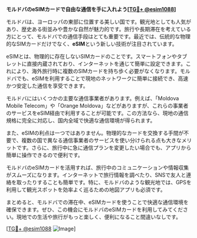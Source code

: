 **モルドバのeSIMカードで自由な通信を手に入れよう[[TG💪+ @esim1088](https://t.me/s/esim1088)]**

モルドバは、ヨーロッパの東部に位置する美しい国です。観光地としても人気があり、歴史ある街並みや豊かな自然が魅力的です。旅行や長期滞在を考えている方にとって、モルドバでの通信手段はとても重要です。最近では、伝統的な物理的なSIMカードだけでなく、**eSIM**という新しい技術が注目されています。

eSIMとは、物理的に存在しないSIMカードのことです。スマートフォンやタブレットに直接内蔵されており、インターネットを通じて簡単に設定できます。これにより、海外旅行時に複数のSIMカードを持ち歩く必要がなくなります。モルドバでも、eSIMを利用することで現地のネットワークに簡単に接続でき、高速かつ安定した通信を享受できます。

モルドバにはいくつかの主要な通信事業者があります。例えば、「Moldova Mobile Telecom」や「Orange Moldova」などがありますが、これらの事業者のサービスをeSIM経由で利用することが可能です。この方法なら、現地の通信規格に完全に対応し、国内全域で快適な通信環境が得られます。

また、eSIMの利点は一つではありません。物理的なカードを交換する手間が不要で、複数の国で異なる通信事業者のサービスを使い分けられる点も大きなメリットです。さらに、旅行中に急に通信プランを変更したい場合でも、アプリから簡単に操作できるので便利です。

モルドバのeSIMカードを活用すれば、旅行中のコミュニケーションや情報収集がスムーズになります。インターネットで旅行情報を調べたり、SNSで友人と連絡を取ったりすることも簡単です。特に、モルドバのような観光地では、GPSを利用して観光スポットを効率よく巡るための地図アプリも必須です。

まとめると、モルドバでの滞在中、eSIMカードを使うことで快適な通信環境を確保できます。ぜひ、この機会にモルドバのeSIMカードを利用してみてください。現地での生活や旅行がもっと楽しく、便利になること間違いなしです。

[[TG💪+ @esim1088](https://t.me/s/esim1088) ![Image](https://i.postimg.cc/Y0z9fWf4/image.png)]